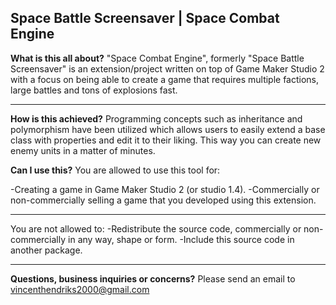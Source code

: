 **Space Battle Screensaver | Space Combat Engine**
-------------------------------------------
**What is this all about?**
"Space Combat Engine", formerly "Space Battle Screensaver" is an extension/project written on top of Game Maker Studio 2 with a focus on being able to create a game that requires multiple factions, large battles and tons of explosions fast.

-------------------------------------------
**How is this achieved?**
Programming concepts such as inheritance and polymorphism have been utilized which allows users to easily extend a base class with properties and edit it to their liking. This way you can create new enemy units in a matter of minutes.

**Can I use this?**
You are allowed to use this tool for:

-Creating a game in Game Maker Studio 2 (or studio 1.4).
-Commercially or non-commercially selling a game that you developed using this extension.

-------------------------------------------
You are not allowed to:
-Redistribute the source code, commercially or non-commercially in any way, shape or form.
-Include this source code in another package.

-------------------------------------------
**Questions, business inquiries or concerns?**
Please send an email to vincenthendriks2000@gmail.com
